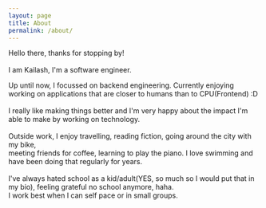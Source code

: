 ```yaml
---
layout: page
title: About
permalink: /about/
---
```


Hello there, thanks for stopping by!<br>
<br>
I am Kailash, I'm a software engineer. <br>

Up until now, I focussed on backend engineering. Currently enjoying
working on applications that are closer to humans than to CPU(Frontend) :D <br>
<br>
I really like making things better and
I'm very happy about the impact I'm able to make by working on technology.<br>
<br>
Outside work, I enjoy travelling, reading fiction, going around the city with my bike, <br>
meeting friends for coffee, learning to play the piano. I love swimming and have been doing that regularly for years.<br>
<br>
I've always hated school as a kid/adult(YES, so much so I would put that in my bio), feeling grateful no school anymore, haha.<br>
I work best when I can self pace or in small groups.

